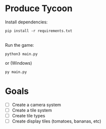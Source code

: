 # Produce Tycoon

Install dependencies:
```
pip install -r requirements.txt
```
<br/>
Run the game:

```
python3 main.py
```
or  (Windows)
```
py main.py
```

# Goals

- [ ] Create a camera system
- [ ] Create a tile system
- [ ] Create tile types
- [ ] Create display tiles (tomatoes, bananas, etc)